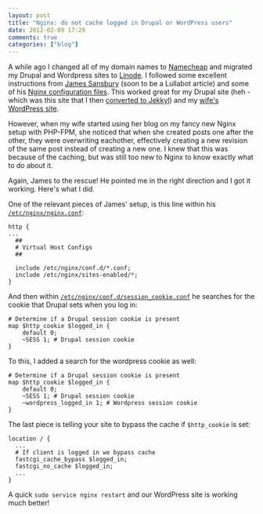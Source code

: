 ```yaml
---
layout: post
title: "Nginx: do not cache logged in Drupal or WordPress users"
date: 2012-02-09 17:29
comments: true
categories: ["blog"]
---
```

A while ago I changed all of my domain names to [Namecheap](http://namecheap.com/) and migrated my Drupal and Wordpress sites to [Linode](http://www.linode.com/). I followed some excellent instructions from [James Sansbury](https://twitter.com/#!/q0rban) (soon to be a Lullabot article) and some of his [Nginx configuration files](https://github.com/q0rban/nginx-drupal). This worked great for my Drupal site (heh - which was this site that I then [converted to Jekkyl](blog/2012/01/29/using-node-dot-js-to-convert-drupal-to-jekkyl/)) and my [wife's WordPress site](http://jenneymarie.net/).

However, when my wife started using her blog on my fancy new Nginx setup with PHP-FPM, she noticed that when she created posts one after the other, they were overwriting eachother, effectively creating a new revision of the same post instead of creating a new one. I knew that this was because of the caching, but was still too new to Nginx to know exactly what to do about it.

Again, James to the rescue! He pointed me in the right direction and I got it working. Here's what I did.

One of the relevant pieces of James' setup, is this line within his [`/etc/nginx/nginx.conf`](https://github.com/q0rban/nginx-drupal/blob/master/nginx.conf#L63):

```
http {
...
  ##
  # Virtual Host Configs
  ##

  include /etc/nginx/conf.d/*.conf;
  include /etc/nginx/sites-enabled/*;
}
```

And then within [`/etc/nginx/conf.d/session_cookie.conf`](https://github.com/q0rban/nginx-drupal/blob/master/conf.d/session_cookie.conf) he searches for the cookie that Drupal sets when you log in:

```
# Determine if a Drupal session cookie is present
map $http_cookie $logged_in {
    default 0;
    ~SESS 1; # Drupal session cookie
}
```

To this, I added a search for the wordpress cookie as well:

```
# Determine if a Drupal session cookie is present
map $http_cookie $logged_in {
    default 0;
    ~SESS 1; # Drupal session cookie
    ~wordpress_logged_in 1; # Wordpress session cookie
}
```

The last piece is telling your site to bypass the cache if `$http_cookie` is set:

```
location / {
  ...
  # If client is logged in we bypass cache
  fastcgi_cache_bypass $logged_in;
  fastcgi_no_cache $logged_in;
  ...
}
```

A quick `sudo service nginx restart` and our WordPress site is working much better!